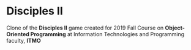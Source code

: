 # Disciples II
Clone of the **Disciples II** game created for 2019 Fall Course on **Object-Oriented Programming** at Information Technologies and Programming faculty, **ITMO**
